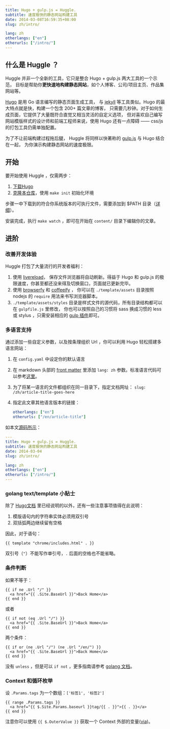 ```yaml
---
title: Hugo + gulp.js = Huggle.
subtitle: 速度极快的静态网站构建工具
date: 2014-03-08T16:59:35+08:00
slug: zh/intro/

lang: zh
otherlangs: ["en"]
otherurls: ["/intro/"]
---
```


## 什么是 Huggle ？

Huggle 并非一个全新的工具，它只是整合 Hugo + gulp.js 两大工具的一个示范，
目标是帮助你**更快速地构建静态网站**，如个人博客、公司/项目主页、作品集网站等。

[Hugo](http://hugo.spf13.com/) 是用 Go 语言编写的静态页面生成工具，
与 [jekyll](http://jekyllrb.com/) 等工具类似。Hugo 的最大特点就是快，构建一个包含 200+ 篇文章的博客，
只需要几秒钟。对于如何生成页面，它提供了大量既符合直觉又相当灵活的自定义选项，
但对喜欢自己编写网站模版样式的设计师和前端工程师来说，使用 Hugo 还有一点障碍 —— css/js 的打包工具仍需单独配置。

为了不让前端构建过程拖后腿， Huggle 将同样以快著称的 [gulp.js](http://gulpjs.com/) 与 Hugo 结合在一起，
为你演示构建静态网站的速度极限。


## 开始

要开始使用 Huggle ，仅需两步：

1. [下载Hugo](https://github.com/spf13/hugo/releases)
1. [克隆本仓库](https://github.com/ktmud/huggle)，使用 `make init` 初始化环境

步骤一中下载到的符合你系统版本的可执行文件，需要添加到 $PATH 目录（[详细](http://hugo.spf13.com/overview/installing)）。

安装完成，执行 `make watch` ，即可在开始在 `content/` 目录下编辑你的文章。


## 进阶

### 改善开发体验

Huggle 打包了大量流行的开发者福利：

1. 使用 [livereload](https://chrome.google.com/webstore/detail/livereload/jnihajbhpnppcggbcgedagnkighmdlei)，
   保存文件浏览器将自动刷新。得益于 Hugo 和 gulp.js 的极限速度，你甚至都还没来得及切换窗口，页面就已更新完毕。
2. 使用 [browserfy](http://browserify.org/) 和 [coffeeify](https://github.com/substack/coffeeify) ，
   你可以在 `./template/assets` 目录按照 nodejs 的 `require` 用法来书写浏览器脚本。
3. `./template/assets/styles` 目录是样式文件的源代码，所有目录结构都可以在 `gulpfile.js` 里修改，
   你也可以按照自己的习惯将 sass 换成习惯的 less 或 stylus ，只需安装相应的 [gulp 插件](http://gulpjs.com/plugins/)即可。


### 多语言支持

通过添加一些自定义参数，以及按条理组织 Url ，你可以利用 Hugo 轻松搭建多语言网站：

1. 在 `config.yaml` 中设定你的默认语言
2. 在 markdown 头部的 [front matter](http://hugo.spf13.com/content/front-matter) 里添加 `lang: zh` 参数。标准语言代码可以参考[这里](http://www.w3schools.com/tags/ref_language_codes.asp)。
3. 为了将某一语言的文件都组织在同一目录下，指定文档网址： `slug: /zh/article-title-goes-here`
4. 指定此文章其他语言版本的链接：

    ```yaml
    otherlangs: ["en"]
    otherurls: ["/en/article-title"]
    ```


如本文[源码所示](https://raw.github.com/ktmud/huggle/master/content/intro.zh.md)：

```yaml
---
title: Hugo + gulp.js = Huggle.
subtitle: 速度极快的静态网站构建工具
date: 2014-03-04
slug: zh/intro/

lang: zh
otherlangs: ["en"]
otherurls: ["/intro/"]
---
```
    
### golang text/template 小贴士

除了 [Hugo文档](http://hugo.spf13.com/layout/go-templates) 里已经说明的以外，还有一些注意事项值得在此说明：

1. 模版语句内的字符串实体必须用双引号
2. 双括弧两边继续留有空格

因此，对于语句：

```gotmpl
{{ template "chrome/includes.html" . }}
```

双引号（`"`）不能写作单引号，`.` 后面的空格也不能省略。

### 条件判断

如果不等于：

```gotmpl
{{ if ne .Url "/" }}
  <a href="{{ .Site.BaseUrl }}">Back Home</a>
{{ end }}
```

或者

```gotmpl
{{ if not (eq .Url "/") }}
  <a href="{{ .Site.BaseUrl }}">Back Home</a>
{{ end }}
```

两个条件：

```gotmpl
{{ if or (ne .Url "/") (ne .Url "/en/") }}
  <a href="{{ .Site.BaseUrl }}">Back Home</a>
{{ end }}
```

没有 `unless` ，但是可以 `if not` ，更多指南请参考 [golang 文档](http://golang.org/pkg/text/template/)。

### Context 和循环枚举

设 `.Params.tags` 为一个数组：`['标签1', '标签2']`

```gotmpl
{{ range .Params.tags }}
  <a href="{{ $.Site.Params.baseurl }}tag/{{ . }}">{{ . }}</a>
{{ end }}
```

注意你可以使用 `{{ $.OuterValue }}` 获取一个 Context 外部的变量([via][1])。


[1]: http://stackoverflow.com/questions/14800204/in-a-template-how-do-you-access-an-outer-scope-while-inside-of-a-with-or-rang

